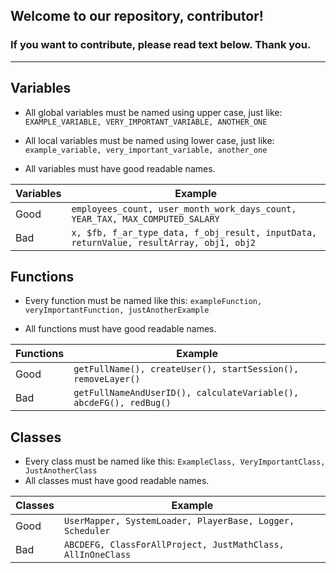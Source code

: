 ## Welcome to our repository, contributor!
### If you want to contribute, please read text below. Thank you.
***


## Variables
* All global variables must be named using upper case, just like: `EXAMPLE_VARIABLE, VERY_IMPORTANT_VARIABLE, ANOTHER_ONE` 

* All local variables must be named using lower case, just like: `example_variable, very_important_variable, another_one`

* All variables must have good readable names.

Variables | Example
-- | --
Good | `employees_count, user_month_work_days_count, YEAR_TAX, MAX_COMPUTED_SALARY`
Bad | `x, $fb, f_ar_type_data, f_obj_result, inputData, returnValue, resultArray, obj1, obj2`

## Functions
* Every function must be named like this: `exampleFunction, veryImportantFunction, justAnotherExample`

* All functions must have good readable names.

Functions | Example
-- | --
Good | `getFullName(), createUser(), startSession(), removeLayer()`
Bad | `getFullNameAndUserID(), calculateVariable(), abcdeFG(), redBug()`

## Classes
* Every class must be named like this: `ExampleClass, VeryImportantClass, JustAnotherClass`
* All classes must have good readable names.

Classes | Example
-- | --
Good | `UserMapper, SystemLoader, PlayerBase, Logger, Scheduler`
Bad | `ABCDEFG, ClassForAllProject, JustMathClass, AllInOneClass`
